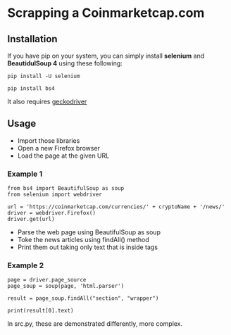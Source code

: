 # Scrapping a Coinmarketcap.com
## Installation
If you have pip on your system, you can simply install **selenium** and **BeautidulSoup 4** using these following:
```
pip install -U selenium
```
```
pip install bs4
```
It also requires [geckodriver](https://github.com/mozilla/geckodriver/releases)
## Usage
* Import those libraries
* Open a new Firefox browser
* Load the page at the given URL
### Example 1
```
from bs4 import BeautifulSoup as soup
from selenium import webdriver

url = 'https://coinmarketcap.com/currencies/' + cryptoName + '/news/'
driver = webdriver.Firefox()
driver.get(url)
```
* Parse the web page using BeautifulSoup as soup
* Toke the news articles using findAll() method
* Print them out taking only text that is inside tags
### Example 2
```
page = driver.page_source
page_soup = soup(page, 'html.parser')
        
result = page_soup.findAll("section", "wrapper")

print(result[0].text)
```
In src.py, these are demonstrated differently, more complex.
